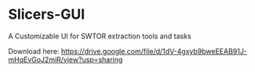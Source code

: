 # Slicers-GUI
A Customizable UI for SWTOR extraction tools and tasks

Download here: https://drive.google.com/file/d/1dV-4gxyb9bweEEAB91J-mHqEvGoJ2miR/view?usp=sharing
